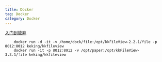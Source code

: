 ```yaml
---
title: Docker
tag: Docker
category: Docker
---
```

[入门到放弃](https://yeasy.gitbook.io/docker_practice/container/daemon)

```
    docker run -d -it -v /home/dock/file:/opt/kkFileView-2.2.1/file -p 8012:8012 keking/kkfileview
    docker run -it -p 8012:8012 -v /opt/paper:/opt/kkFileView-3.3.1/file keking/kkfileview
```
